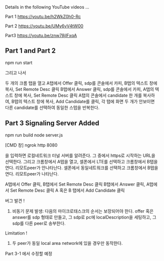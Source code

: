Details in the following YouTube videos ...

Part 1
https://youtu.be/h2WkZ0h0-Rc

Part 2
https://youtu.be/UMy6vV4tW00

Part3
https://youtu.be/znw78jlFxqA

## Part 1 and Part 2
npm run start

그리고 나서

두 개의 크롬 탭을 열고
A탭에서 Offer 클릭, sdp를 콘솔에서 카피, B탭의 텍스트 창에 복사, Set Remote Desc 클릭
B탭에서 Answer 클릭, sdp를 콘솔에서 카피, A탭의 텍스트 창에 복사, Set Remote Desc 클릭
A탭의 콘솔에서 candidate 한 개를 복사하여, B탭의 텍스트 창에 복사, Add Candidate를 클릭, 
각 탭에 화면 두 개가 안보이면 다른 candidate를 선택하여 동일한 스텝을 반복한다. 

## Part 3 Signaling Server Added
npm run build
node server.js

[CMD 창] ngrok http 8080 

을 입력하면 로컬네트워크 터널 서버를 알려준다. 그 중에서 https로 시작하는 URL을 선택한다.
그리고 크롬창에서 A탭을 열고, 셀폰에서 LTE를 선택하고 크롬창에서 B탭을 연다. 리모트peer가 안나타난다.
셀폰에서 동일네트워크를 선택하고 크롬창에서 B탭을 연다. 리모트peer가 나타난다.

A탭에서 Offer 클릭, B탭에서 Set Remote Desc 클릭
B탭에서 Answer 클릭, A탭에서 Set Remote Desc 클릭
A 혹은 B 탭에서 Add Candidate 클릭

버그 발견 !
1. 비동기 문제 발생: 다음의 마이크로태스크의 순서는 보장되어야 한다. 
    offer 혹은 answer를 sdp 형태로 만들고, 
    그 sdp로 pc에 localDescription을 세팅하고, 
    그 sdp를 다른 peer로 송부한다.
    
Limitation !
1. 두 peer가 동일 local area network에 있을 경우만 동작한다.

Part 3-1 에서 수정할 예정